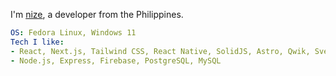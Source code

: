 I'm [nize](https://n9ze.com), a developer from the Philippines.

```yaml
OS: Fedora Linux, Windows 11
Tech I like:
- React, Next.js, Tailwind CSS, React Native, SolidJS, Astro, Qwik, Svelte
- Node.js, Express, Firebase, PostgreSQL, MySQL
```
